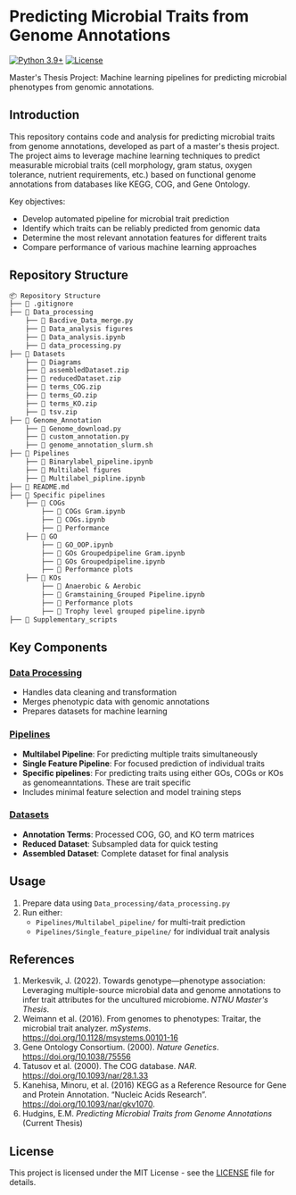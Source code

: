 # Predicting Microbial Traits from Genome Annotations

[![Python 3.9+](https://img.shields.io/badge/python-3.9+-blue.svg)](https://www.python.org/downloads/)
[![License](https://img.shields.io/badge/license-MIT-green)](https://opensource.org/licenses/MIT)

Master's Thesis Project: Machine learning pipelines for predicting microbial phenotypes from genomic annotations.

## Introduction
This repository contains code and analysis for predicting microbial traits from genome annotations, developed as part of a master's thesis project. The project aims to leverage machine learning techniques to predict measurable microbial traits (cell morphology, gram status, oxygen tolerance, nutrient requirements, etc.) based on functional genome annotations from databases like KEGG, COG, and Gene Ontology.

Key objectives:
- Develop automated pipeline for microbial trait prediction
- Identify which traits can be reliably predicted from genomic data
- Determine the most relevant annotation features for different traits
- Compare performance of various machine learning approaches

## Repository Structure
```markdown
📦 Repository Structure
├── 📂 .gitignore
├── 📂 Data_processing
    ├── 📂 Bacdive_Data_merge.py
    ├── 📂 Data_analysis figures
    ├── 📂 Data_analysis.ipynb
    ├── 📂 data_processing.py
├── 📂 Datasets
    ├── 📂 Diagrams
    ├── 📂 assembledDataset.zip
    ├── 📂 reducedDataset.zip
    ├── 📂 terms_COG.zip
    ├── 📂 terms_GO.zip
    ├── 📂 terms_KO.zip
    ├── 📂 tsv.zip
├── 📂 Genome_Annotation
    ├── 📂 Genome_download.py
    ├── 📂 custom_annotation.py
    ├── 📂 genome_annotation_slurm.sh
├── 📂 Pipelines
    ├── 📂 Binarylabel_pipeline.ipynb
    ├── 📂 Multilabel figures
    ├── 📂 Multilabel_pipline.ipynb
├── 📂 README.md
├── 📂 Specific pipelines
    ├── 📂 COGs
        ├── 📂 COGs Gram.ipynb
        ├── 📂 COGs.ipynb
        ├── 📂 Performance
    ├── 📂 GO
        ├── 📂 GO_OOP.ipynb
        ├── 📂 GOs Groupedpipeline Gram.ipynb
        ├── 📂 GOs Groupedpipeline.ipynb
        ├── 📂 Performance plots
    ├── 📂 KOs
        ├── 📂 Anaerobic & Aerobic
        ├── 📂 Gramstaining_Grouped Pipeline.ipynb
        ├── 📂 Performance plots
        ├── 📂 Trophy level grouped pipeline.ipynb
├── 📂 Supplementary_scripts
```
## Key Components

### [Data Processing](Data_processing/data_processing.py)
- Handles data cleaning and transformation
- Merges phenotypic data with genomic annotations
- Prepares datasets for machine learning

### [Pipelines](Pipelines)
- **Multilabel Pipeline**: For predicting multiple traits simultaneously
- **Single Feature Pipeline**: For focused prediction of individual traits
- **Specific pipelines**: For predicting traits using either GOs, COGs or KOs as genomeanntations. These are trait specific
- Includes minimal feature selection and model training steps

### [Datasets](Datasets)
- **Annotation Terms**: Processed COG, GO, and KO term matrices
- **Reduced Dataset**: Subsampled data for quick testing
- **Assembled Dataset**: Complete dataset for final analysis


## Usage
1. Prepare data using `Data_processing/data_processing.py`
2. Run either:
   - `Pipelines/Multilabel_pipeline/` for multi-trait prediction
   - `Pipelines/Single_feature_pipeline/` for individual trait analysis

## References
1. Merkesvik, J. (2022). Towards genotype—phenotype association: Leveraging multiple-source microbial data and genome annotations to infer trait attributes for the uncultured microbiome. *NTNU Master's Thesis*.
2. Weimann et al. (2016). From genomes to phenotypes: Traitar, the microbial trait analyzer. *mSystems*. https://doi.org/10.1128/msystems.00101-16
3. Gene Ontology Consortium. (2000). *Nature Genetics*. https://doi.org/10.1038/75556
4. Tatusov et al. (2000). The COG database. *NAR*. https://doi.org/10.1093/nar/28.1.33
5. Kanehisa, Minoru, et al. (2016) KEGG as a Reference Resource for Gene and Protein Annotation. “Nucleic Acids Research”. https://doi.org/10.1093/nar/gkv1070.
6. Hudgins, E.M. *Predicting Microbial Traits from Genome Annotations* (Current Thesis)

## License
This project is licensed under the MIT License - see the [LICENSE](LICENSE) file for details.
